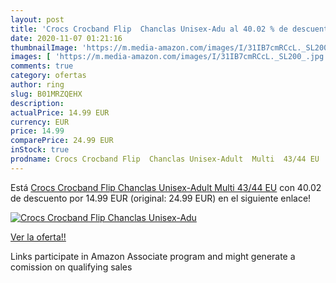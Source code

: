 ```yaml
---
layout: post
title: 'Crocs Crocband Flip  Chanclas Unisex-Adu al 40.02 % de descuento'
date: 2020-11-07 01:21:16
thumbnailImage: 'https://m.media-amazon.com/images/I/31IB7cmRCcL._SL200_.jpg'
images: [ 'https://m.media-amazon.com/images/I/31IB7cmRCcL._SL200_.jpg' ]
comments: true
category: ofertas
author: ring
slug: B01MRZQEHX
description:
actualPrice: 14.99 EUR
currency: EUR
price: 14.99
comparePrice: 24.99 EUR
inStock: true
prodname: Crocs Crocband Flip  Chanclas Unisex-Adult  Multi  43/44 EU
---
```


Está [Crocs Crocband Flip  Chanclas Unisex-Adult  Multi  43/44 EU](https://www.amazon.es/dp/B01MRZQEHX/?tag=tolees-21) con 40.02 de descuento por 14.99 EUR (original: 24.99 EUR) en el siguiente enlace!

[![Crocs Crocband Flip  Chanclas Unisex-Adu](https://m.media-amazon.com/images/I/31IB7cmRCcL._SL200_.jpg)](https://www.amazon.es/dp/B01MRZQEHX/?tag=tolees-21)

[Ver la oferta!!](https://www.amazon.es/dp/B01MRZQEHX/?tag=tolees-21)

Links participate in Amazon Associate program and might generate a comission on qualifying sales


